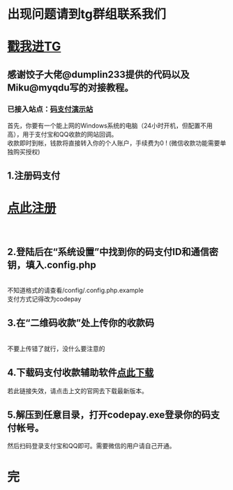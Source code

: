 # 出现问题请到tg群组联系我们<a href="https://t.me/sspanelv3mod_UIChanges"><br><br>戳我进TG</a>
## 感谢饺子大佬@dumplin233提供的代码以及Miku@myqdu写的对接教程。<br />
### 已接入站点：<a href="http://163.44.159.91">码支付演示站</a><br>
首先，你要有一个能上网的Windows系统的电脑（24小时开机，但配置不用高），用于支付宝和QQ收款的网站回调。<br />
收款即时到帐，钱款将直接转入你的个人账户，手续费为0 !  (微信收款功能需要单独购买授权)

## 1.注册码支付
<h1><a href="https://codepay.myqdu.cn" target="_blank">点此注册</a><br></h1>
<br>

## 2.登陆后在“系统设置”中找到你的码支付ID和通信密钥，填入.config.php
<br>不知道格式的请查看/config/.config.php.example
<br>支付方式记得改为codepay

## 3.在“**二维码收款**”处上传你的**收款码**
<br>不要上传错了就行，没什么要注意的<br>

## 4.下载码支付收款辅助软件<a href="http://down.xiuxiu888.com/codepay/codepay.rar" target="_blank">点此下载</a><br>
若此链接失效，请点击上文的官网去下载最新版本。<br>

## 5.解压到任意目录，打开codepay.exe登录你的码支付帐号。<br>
然后扫码登录支付宝和QQ即可。需要微信的用户请自己开通。<br>

# 完
